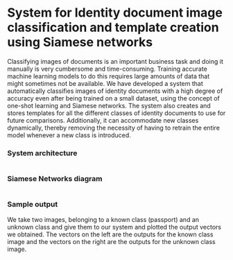 # System for Identity document image classification and template creation using Siamese networks

Classifying images of documents is an important business task and doing it manually is very cumbersome and time-consuming. Training accurate machine learning models to do this requires large amounts of data that might sometimes not be available. We have developed a system that automatically classifies images of identity documents with a high degree of accuracy even after being trained on a small dataset, using the concept of one-shot learning and Siamese networks. The system also creates and stores templates for all the different classes of identity documents to use for future comparisons. Additionally, it can accommodate new classes dynamically, thereby removing the necessity of having to retrain the entire model whenever a new class is introduced.

### System architecture 
<img src="">

### Siamese Networks diagram
<img src="">

### Sample output
We take two images, belonging to a known class (passport) and an unknown class and give them to our system and plotted the output vectors we obtained. The vectors on the left are the outputs for the known class image and the vectors on the right are the outputs for the unknown class image.
<img src="">
<img src="">
